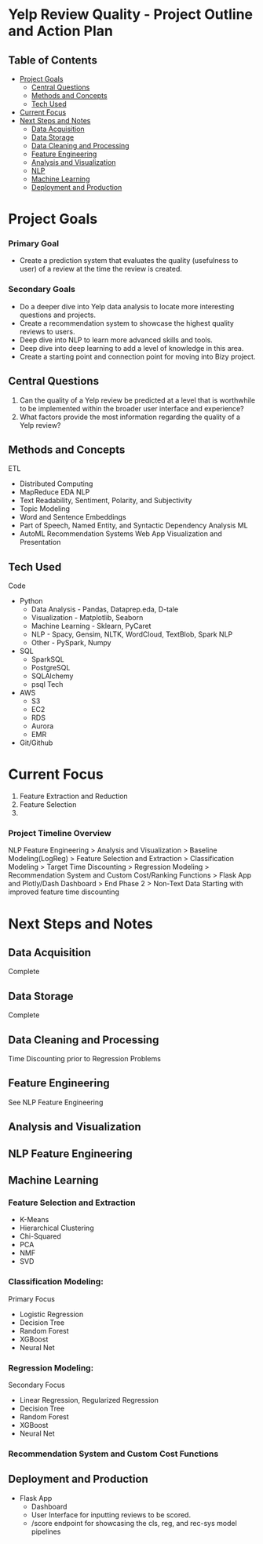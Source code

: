 # Yelp Review Quality - Project Outline and Action Plan

## Table of Contents
* [Project Goals](#Project-Goals)
    * [Central Questions](#Central-Questions)
    * [Methods and Concepts](#Methods-and-Concepts)
    * [Tech Used](#Tech-Used)
* [Current Focus](#Current-Focus)
* [Next Steps and Notes](#Next-Steps-and-Notes)
    * [Data Acquisition](#Data-Acquisition)
    * [Data Storage](#Data-Storage)
    * [Data Cleaning and Processing](#Data-Cleaning-and-Processing)
    * [Feature Engineering](#Feature-Engineering)
    * [Analysis and Visualization](#Analysis-and-Visualization)
    * [NLP](#NLP)
    * [Machine Learning](#Machine-Learning)
    * [Deployment and Production](#Deployment-and-Production)

# Project Goals

### Primary Goal 

* Create a prediction system that evaluates the quality (usefulness to user) of a review at the time the review is created.

### Secondary Goals

* Do a deeper dive into Yelp data analysis to locate more interesting questions and projects.
* Create a recommendation system to showcase the highest quality reviews to users.
* Deep dive into NLP to learn more advanced skills and tools.
* Deep dive into deep learning to add a level of knowledge in this area.
* Create a starting point and connection point for moving into Bizy project.

## Central Questions

1. Can the quality of a Yelp review be predicted at a level that is worthwhile to be implemented within the broader user interface and experience?
2. What factors provide the most information regarding the quality of a Yelp review?

## Methods and Concepts

ETL
* Distributed Computing
* MapReduce
EDA
NLP
* Text Readability, Sentiment, Polarity, and Subjectivity
* Topic Modeling
* Word and Sentence Embeddings
* Part of Speech, Named Entity, and Syntactic Dependency Analysis
ML
* AutoML
Recommendation Systems
Web App
Visualization and Presentation

## Tech Used

Code
* Python
    * Data Analysis - Pandas, Dataprep.eda, D-tale
    * Visualization - Matplotlib, Seaborn
    * Machine Learning - Sklearn, PyCaret
    * NLP - Spacy, Gensim, NLTK, WordCloud, TextBlob, Spark NLP
    * Other - PySpark, Numpy
* SQL 
    * SparkSQL
    * PostgreSQL
    * SQLAlchemy
    * psql
Tech
* AWS
    * S3
    * EC2
    * RDS
    * Aurora
    * EMR 
* Git/Github

# Current Focus

1. Feature Extraction and Reduction
2. Feature Selection 
3. 

### Project Timeline Overview

NLP Feature Engineering > Analysis and Visualization > Baseline Modeling(LogReg) > Feature Selection and Extraction > Classification Modeling > Target Time Discounting > Regression Modeling > Recommendation System and Custom Cost/Ranking Functions > Flask App and Plotly/Dash Dashboard > End Phase 2 > Non-Text Data Starting with improved feature time discounting

# Next Steps and Notes

## Data Acquisition

Complete

## Data Storage

Complete

## Data Cleaning and Processing

Time Discounting prior to Regression Problems

## Feature Engineering

See NLP Feature Engineering

## Analysis and Visualization

## NLP Feature Engineering

## Machine Learning

### Feature Selection and Extraction

* K-Means
* Hierarchical Clustering
* Chi-Squared
* PCA
* NMF
* SVD

### Classification Modeling:
Primary Focus
* Logistic Regression
* Decision Tree
* Random Forest
* XGBoost
* Neural Net

### Regression Modeling:
Secondary Focus
* Linear Regression, Regularized Regression
* Decision Tree
* Random Forest
* XGBoost
* Neural Net

### Recommendation System and Custom Cost Functions

## Deployment and Production

* Flask App
    * Dashboard
    * User Interface for inputting reviews to be scored.
    * /score endpoint for showcasing the cls, reg, and rec-sys model pipelines  